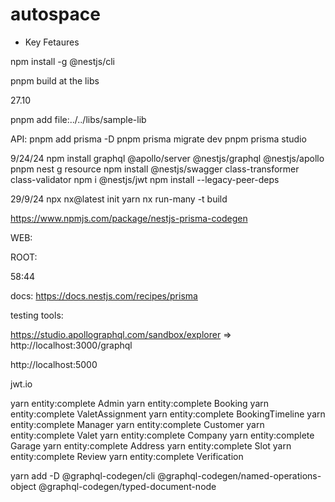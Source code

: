 # autospace

* Key Fetaures

npm install -g @nestjs/cli

pnpm build at the libs

27.10

pnpm add file:../../libs/sample-lib

API:
pnpm add prisma -D
pnpm prisma migrate dev
pnpm prisma studio

9/24/24
npm install graphql @apollo/server @nestjs/graphql @nestjs/apollo 
pnpm nest g resource
npm install @nestjs/swagger class-transformer class-validator
npm i @nestjs/jwt
npm install --legacy-peer-deps


29/9/24
npx nx@latest init
yarn nx run-many -t build


https://www.npmjs.com/package/nestjs-prisma-codegen



WEB:

ROOT:

58:44


docs:
https://docs.nestjs.com/recipes/prisma


testing tools:

https://studio.apollographql.com/sandbox/explorer  =>  http://localhost:3000/graphql


http://localhost:5000

jwt.io


yarn entity:complete Admin
yarn entity:complete Booking
yarn entity:complete ValetAssignment
yarn entity:complete BookingTimeline
yarn entity:complete Manager
yarn entity:complete Customer
yarn entity:complete Valet
yarn entity:complete Company
yarn entity:complete Garage
yarn entity:complete Address
yarn entity:complete Slot
yarn entity:complete Review
yarn entity:complete Verification


yarn add -D @graphql-codegen/cli @graphql-codegen/named-operations-object @graphql-codegen/typed-document-node


<!-- 3:43:25 -->